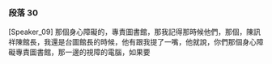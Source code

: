 ### 段落 30

[Speaker_09] 那個身心障礙的，專責圖書館，那我記得那時候他們，那個，陳訊祥陳館長，我還是台圖館長的時候，他有跟我提了一嘴，他就說，你們那個身心障礙專責圖書館，那一邊的視障的電腦，如果要